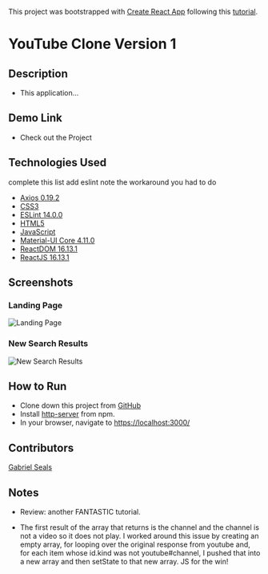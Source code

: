 This project was bootstrapped with [Create React App](https://github.com/facebook/create-react-app) following this [tutorial](https://youtu.be/VPVzx1ZOVuw).

# YouTube Clone Version 1

## Description

* This application...

## Demo Link

* Check out the Project

## Technologies Used

complete this list
add eslint
note the workaround you had to do

* [Axios 0.19.2](https://www.npmjs.com/package/axios)
* [CSS3](https://www.w3.org/Style/CSS/Overview.en.html)
* [ESLint 14.0.0](https://eslint.org/)
* [HTML5](https://html.spec.whatwg.org/multipage/)
* [JavaScript](https://www.javascript.com/)
* [Material-UI Core 4.11.0](https://material-ui.com/)
* [ReactDOM 16.13.1](https://www.npmjs.com/package/react-dom)
* [ReactJS 16.13.1](https://reactjs.org/docs/create-a-new-react-app.html)

## Screenshots

### Landing Page
![Landing Page]()

### New Search Results
![New Search Results]()


## How to Run

* Clone down this project from [GitHub](https://github.com/gseals/youtube-clone)
* Install [http-server](https://www.npmjs.com/package/http-server) from npm.
* In your browser, navigate to [https://localhost:3000/](https://localhost:3000/)

## Contributors

[Gabriel Seals](https://github.com/gseals)

## Notes
* Review: another FANTASTIC tutorial.

* The first result of the array that returns is the channel and the channel is not a video so it does not play. I worked around this issue by creating an empty array, for looping over the original response from youtube and, for each item whose id.kind was not youtube#channel, I pushed that into a new array and then setState to that new array. JS for the win!